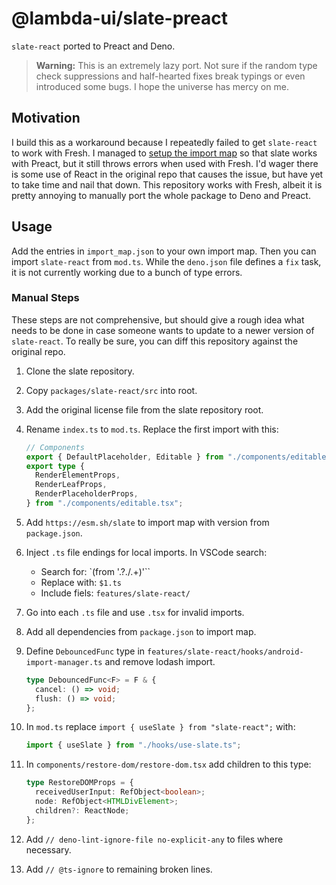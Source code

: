 # @lambda-ui/slate-preact

`slate-react` ported to Preact and Deno.

> **Warning:** This is an extremely lazy port. Not sure if the random type check
> suppressions and half-hearted fixes break typings or even introduced some
> bugs. I hope the universe has mercy on me.

## Motivation

I build this as a workaround because I repeatedly failed to get `slate-react` to
work with Fresh. I managed to
[setup the import map](https://github.com/eibens/slate-preact) so that slate
works with Preact, but it still throws errors when used with Fresh. I'd wager
there is some use of React in the original repo that causes the issue, but have
yet to take time and nail that down. This repository works with Fresh, albeit it
is pretty annoying to manually port the whole package to Deno and Preact.

## Usage

Add the entries in `import_map.json` to your own import map. Then you can import
`slate-react` from `mod.ts`. While the `deno.json` file defines a `fix` task, it
is not currently working due to a bunch of type errors.

### Manual Steps

These steps are not comprehensive, but should give a rough idea what needs to be
done in case someone wants to update to a newer version of `slate-react`. To
really be sure, you can diff this repository against the original repo.

1. Clone the slate repository.

1. Copy `packages/slate-react/src` into root.

1. Add the original license file from the slate repository root.

1. Rename `index.ts` to `mod.ts`. Replace the first import with this:
   ```ts
   // Components
   export { DefaultPlaceholder, Editable } from "./components/editable.tsx"; // Components
   export type {
     RenderElementProps,
     RenderLeafProps,
     RenderPlaceholderProps,
   } from "./components/editable.tsx";
   ```

1. Add `https://esm.sh/slate` to import map with version from `package.json`.

1. Inject `.ts` file endings for local imports. In VSCode search:
   - Search for: `(from '\.?\./.+)'``
   - Replace with: `$1.ts`
   - Include fiels: `features/slate-react/`

1. Go into each `.ts` file and use `.tsx` for invalid imports.

1. Add all dependencies from `package.json` to import map.

1. Define `DebouncedFunc` type in
   `features/slate-react/hooks/android-import-manager.ts` and remove lodash
   import.
   ```ts
   type DebouncedFunc<F> = F & {
     cancel: () => void;
     flush: () => void;
   };
   ```

1. In `mod.ts` replace `import { useSlate } from "slate-react";` with:
   ```ts
   import { useSlate } from "./hooks/use-slate.ts";
   ```

1. In `components/restore-dom/restore-dom.tsx` add children to this type:
   ```ts
   type RestoreDOMProps = {
     receivedUserInput: RefObject<boolean>;
     node: RefObject<HTMLDivElement>;
     children?: ReactNode;
   };
   ```

1. Add `// deno-lint-ignore-file no-explicit-any` to files where necessary.

1. Add `// @ts-ignore` to remaining broken lines.
